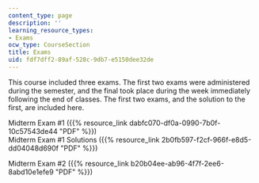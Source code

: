 ```yaml
---
content_type: page
description: ''
learning_resource_types:
- Exams
ocw_type: CourseSection
title: Exams
uid: fdf7dff2-89af-528c-9db7-e5150dee32de
---
```


This course included three exams. The first two exams were administered during the semester, and the final took place during the week immediately following the end of classes. The first two exams, and the solution to the first, are included here.

Midterm Exam #1 ({{% resource_link dabfc070-df0a-0990-7b0f-10c57543de44 "PDF" %}})  
Midterm Exam #1 Solutions ({{% resource_link 2b0fb597-f2cf-966f-e8d5-dd04048d690f "PDF" %}})

Midterm Exam #2 ({{% resource_link b20b04ee-ab96-4f7f-2ee6-8abd10e1efe9 "PDF" %}})